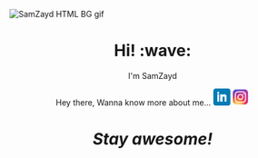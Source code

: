 ![SamZayd HTML BG gif](https://github.com/SamZayd/Python-test-Coding/blob/master/readme%20file/city%20BG.gif)
<h1 align='center'> Hi! :wave:</h1>
<p align='center'>
I'm SamZayd
</p>
<p align='center'>
Hey there, Wanna know more about me... <a href="https://www.linkedin.com/in/sadaf-khan-2a443912a/"><img height="30" src="https://github.com/SamZayd/HTML-CSS/blob/main/readme%20file/linkedin.png?raw=true"></a>
<a href="https://www.instagram.com/sam_zayd/"><img height="30" src="https://github.com/SamZayd/HTML-CSS/blob/main/readme%20file/instagram.png?raw=true"></a>
</p>
<h1 align='center'><i>Stay awesome!</i></h1>
